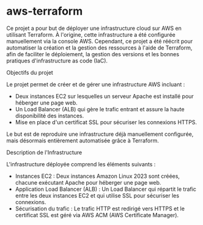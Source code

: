 # aws-terraform

Ce projet a pour but de déployer une infrastructure cloud sur AWS en utilisant Terraform. À l'origine, cette infrastructure a été configurée manuellement via la console AWS. Cependant, ce projet a été réécrit pour automatiser la création et la gestion des ressources à l'aide de Terraform, afin de faciliter le déploiement, la gestion des versions et les bonnes pratiques d'infrastructure as code (IaC).

Objectifs du projet

Le projet permet de créer et de gérer une infrastructure AWS incluant :

- Deux instances EC2 sur lesquelles un serveur Apache est installé pour héberger une page web.
- Un Load Balancer (ALB) qui gère le trafic entrant et assure la haute disponibilité des instances.
- Mise en place d'un certificat SSL pour sécuriser les connexions HTTPS.

Le but est de reproduire une infrastructure déjà manuellement configurée, mais désormais entièrement automatisée grâce à Terraform.

Description de l'Infrastructure

L'infrastructure déployée comprend les éléments suivants :

- Instances EC2 : Deux instances Amazon Linux 2023 sont créées, chacune exécutant Apache pour héberger une page web.
- Application Load Balancer (ALB) : Un Load Balancer qui répartit le trafic entre les deux instances EC2 et qui utilise SSL pour sécuriser les connexions.
- Sécurisation du trafic : Le trafic HTTP est redirigé vers HTTPS et le certificat SSL est géré via AWS ACM (AWS Certificate Manager).